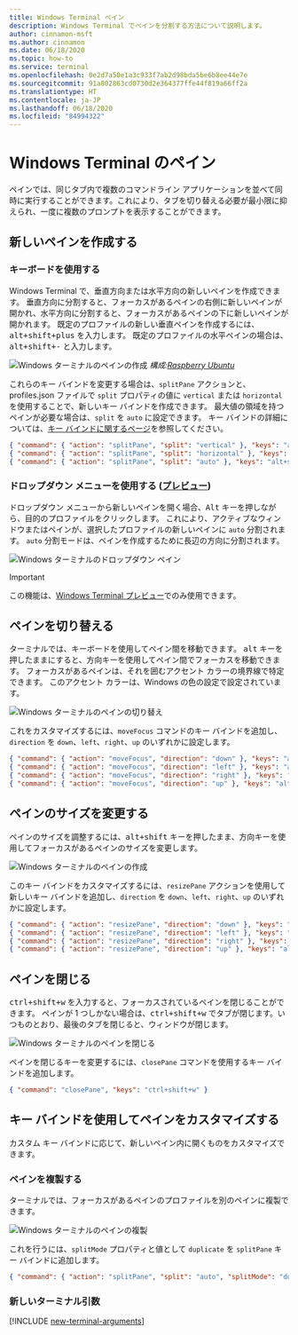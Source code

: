 ```yaml
---
title: Windows Terminal ペイン
description: Windows Terminal でペインを分割する方法について説明します。
author: cinnamon-msft
ms.author: cinnamon
ms.date: 06/18/2020
ms.topic: how-to
ms.service: terminal
ms.openlocfilehash: 0e2d7a50e1a3c933f7ab2d98bda5be6b8ee44e7e
ms.sourcegitcommit: 91a802863cd0730d2e364377ffe44f819a66ff2a
ms.translationtype: HT
ms.contentlocale: ja-JP
ms.lasthandoff: 06/18/2020
ms.locfileid: "84994322"
---
```

# <a name="panes-in-windows-terminal"></a>Windows Terminal のペイン

ペインでは、同じタブ内で複数のコマンドライン アプリケーションを並べて同時に実行することができます。これにより、タブを切り替える必要が最小限に抑えられ、一度に複数のプロンプトを表示することができます。

## <a name="creating-a-new-pane"></a>新しいペインを作成する

### <a name="using-the-keyboard"></a>キーボードを使用する

Windows Terminal で、垂直方向または水平方向の新しいペインを作成できます。 垂直方向に分割すると、フォーカスがあるペインの右側に新しいペインが開かれ、水平方向に分割すると、フォーカスがあるペインの下に新しいペインが開かれます。 既定のプロファイルの新しい垂直ペインを作成するには、<kbd>alt+shift+plus</kbd> を入力します。 既定のプロファイルの水平ペインの場合は、<kbd>alt+shift+-</kbd> と入力します。

![Windows ターミナルのペインの作成](./images/open-panes.gif)
_構成:[Raspberry Ubuntu](./custom-terminal-gallery/raspberry-ubuntu.md)_

これらのキー バインドを変更する場合は、`splitPane` アクションと、profiles.json ファイルで `split` プロパティの値に `vertical` または `horizontal` を使用することで、新しいキー バインドを作成できます。 最大値の領域を持つペインが必要な場合は、`split` を `auto` に設定できます。 キー バインドの詳細については、[キー バインドに関するページ](./customize-settings/key-bindings.md)を参照してください。

```json
{ "command": { "action": "splitPane", "split": "vertical" }, "keys": "alt+shift+plus" },
{ "command": { "action": "splitPane", "split": "horizontal" }, "keys": "alt+shift+-" },
{ "command": { "action": "splitPane", "split": "auto" }, "keys": "alt+shift+|" }
```

### <a name="using-the-dropdown-menu-preview"></a>ドロップダウン メニューを使用する ([プレビュー](https://aka.ms/terminal-preview/))

ドロップダウン メニューから新しいペインを開く場合、<kbd>Alt</kbd> キーを押しながら、目的のプロファイルをクリックします。 これにより、アクティブなウィンドウまたはペインが、選択したプロファイルの新しいペインに `auto` 分割されます。 `auto` 分割モードは、ペインを作成するために長辺の方向に分割されます。

![Windows ターミナルのドロップダウン ペイン](./images/alt-click-pane.gif)

> [!IMPORTANT]
> この機能は、[Windows Terminal プレビュー](https://aka.ms/terminal-preview/)でのみ使用できます。

## <a name="switching-between-panes"></a>ペインを切り替える

ターミナルでは、キーボードを使用してペイン間を移動できます。 <kbd>alt</kbd> キーを押したままにすると、方向キーを使用してペイン間でフォーカスを移動できます。 フォーカスがあるペインは、それを囲むアクセント カラーの境界線で特定できます。 このアクセント カラーは、Windows の色の設定で設定されています。

![Windows ターミナルのペインの切り替え](./images/navigate-panes.gif)

これをカスタマイズするには、`moveFocus` コマンドのキー バインドを追加し、`direction` を `down`、`left`、`right`、`up` のいずれかに設定します。

```json
{ "command": { "action": "moveFocus", "direction": "down" }, "keys": "alt+down" },
{ "command": { "action": "moveFocus", "direction": "left" }, "keys": "alt+left" },
{ "command": { "action": "moveFocus", "direction": "right" }, "keys": "alt+right" },
{ "command": { "action": "moveFocus", "direction": "up" }, "keys": "alt+up" }
```

## <a name="resizing-a-pane"></a>ペインのサイズを変更する

ペインのサイズを調整するには、<kbd>alt+shift</kbd> キーを押したまま、方向キーを使用してフォーカスがあるペインのサイズを変更します。

![Windows ターミナルのペインの作成](./images/resize-panes.gif)

このキー バインドをカスタマイズするには、`resizePane` アクションを使用して新しいキー バインドを追加し、`direction` を `down`、`left`、`right`、`up` のいずれかに設定します。

```json
{ "command": { "action": "resizePane", "direction": "down" }, "keys": "alt+shift+down" },
{ "command": { "action": "resizePane", "direction": "left" }, "keys": "alt+shift+left" },
{ "command": { "action": "resizePane", "direction": "right" }, "keys": "alt+shift+right" },
{ "command": { "action": "resizePane", "direction": "up" }, "keys": "alt+shift+up" }
```

## <a name="closing-a-pane"></a>ペインを閉じる

<kbd>ctrl+shift+w</kbd> を入力すると、フォーカスされているペインを閉じることができます。 ペインが 1 つしかない場合は、<kbd>ctrl+shift+w</kbd> でタブが閉じます。いつものとおり、最後のタブを閉じると、ウィンドウが閉じます。

![Windows ターミナルのペインを閉じる](./images/close-panes.gif)

ペインを閉じるキーを変更するには、`closePane` コマンドを使用するキー バインドを追加します。

```json
{ "command": "closePane", "keys": "ctrl+shift+w" }
```

## <a name="customizing-panes-using-key-bindings"></a>キー バインドを使用してペインをカスタマイズする

カスタム キー バインドに応じて、新しいペイン内に開くものをカスタマイズできます。

### <a name="duplicating-a-pane"></a>ペインを複製する

ターミナルでは、フォーカスがあるペインのプロファイルを別のペインに複製できます。

![Windows ターミナルのペインの複製](./images/duplicate-panes.gif)

これを行うには、`splitMode` プロパティと値として `duplicate` を `splitPane` キー バインドに追加します。

```json
{ "command": { "action": "splitPane", "split": "auto", "splitMode": "duplicate" }, "keys": "alt+shift+d" }
```

### <a name="new-terminal-arguments"></a>新しいターミナル引数

[!INCLUDE [new-terminal-arguments](./new-terminal-arguments.md)]

